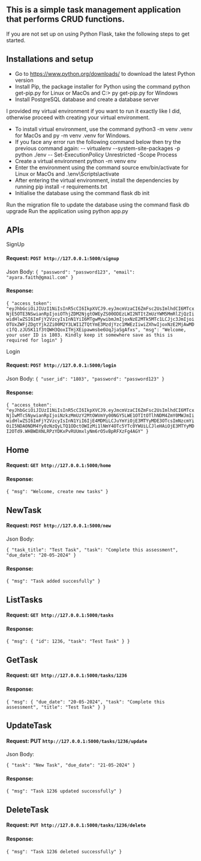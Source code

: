 ## This is a simple task management application that performs CRUD functions.
If you are not set up on using Python Flask, take the following steps to get started.

## Installations and setup
- Go to https://www.python.org/downloads/ to download the latest Python version
- Install Pip, the package installer for Python using the command python get-pip.py for Linux or MacOs and C:> py get-pip.py for Windows
- Install PostgreSQL database and create a database server

I provided my virtual environment if you want to run it exactly like I did, otherwise proceed with creating your virtual environment.
- To install virtual environment, use the command python3 -m venv .venv for MacOs and py -m venv .venv for Windows.
- If you face any error run the following command below then try the previous command again:
-- virtualenv --system-site-packages -p python ./env
-- Set-ExecutionPolicy Unrestricted -Scope Process
- Create a virtual environment python -m venv env
- Enter the environment using the command source env/bin/activate for Linux or MacOs and .\env\Scripts\activate
- After entering the virtual environment, install the dependencies by running pip install -r requirements.txt
- Initialise the database using the command flask db init

Run the migration file to update the database using the command flask db upgrade
Run the application using python app.py

## APIs

SignUp
#### Request: `POST http://127.0.0.1:5000/signup`
Json Body:
`
{
    "password": "password123",
    "email": "ayara.faith@gmail.com"
}
`

#### Response:
`
{
    "access_token": "eyJhbGciOiJIUzI1NiIsInR5cCI6IkpXVCJ9.eyJmcmVzaCI6ZmFsc2UsImlhdCI6MTcxNjE5OTE3NSwianRpIjoiOThjZDM2NjgtOWEyZS00ODEzLWI2NTItZmUzYWM5MmRlZjQzIiwidHlwZSI6ImFjY2VzcyIsInN1YiI6MTgwMywibmJmIjoxNzE2MTk5MTc1LCJjc3JmIjoiOTUxZWFjZDgtYjk2Zi00M2Y3LWI1ZTQtYmE3MzdjYzc1MWEzIiwiZXhwIjoxNzE2MjAwMDc1fQ.zJU5K11f3tQWH3QoxITHjXEipawmsbe6UqJjaSgAfxs",
    "msg": "Welcome, your user ID is 1803. Kindly keep it somewhere save as this is required for login"
}
`


Login
#### Request: `POST http://127.0.0.1:5000/login`
Json Body:
`
{
    "user_id": "1803",
    "password": "password123"
}
`

#### Response:
`
{
    "access_token": "eyJhbGciOiJIUzI1NiIsInR5cCI6IkpXVCJ9.eyJmcmVzaCI6ZmFsc2UsImlhdCI6MTcxNjIwMTc5NywianRpIjoiNzkzMmUzY2MtOWVmYy00NGY5LWE1OTItOTlhNDM4ZmY0MWJmIiwidHlwZSI6ImFjY2VzcyIsInN1YiI6IjE4MDMiLCJuYmYiOjE3MTYyMDE3OTcsImNzcmYiOiI5NDA0NDM4Yy0zNzQyLTQ1ODctOWIzMi1lNmY4OTc5YTc0YWUiLCJleHAiOjE3MTYyMDI2OTd9.WHBWDXNLRPzYDKxPvRUUmxlyNm6rO5vBpRFXzFg4AGY"
}
`


## Home
#### Request: `GET http://127.0.0.1:5000/home`
#### Response:

`
{
    "msg": "Welcome, create new tasks"
}
`

## NewTask
#### Request: `POST http://127.0.0.1:5000/new`
Json Body:

`
{
    "task_title": "Test Task",
    "task": "Complete this assessment",
    "due_date": "20-05-2024"
}
`

#### Response:

`
{
    "msg": "Task added succesfully"
}
`

## ListTasks
#### Request: `GET http://127.0.0.1:5000/tasks`
#### Response:

`
{
    "msg": {
        "id": 1236,
        "task": "Test Task"
    }
}
`


## GetTask
#### Request: `GET http://127.0.0.1:5000/tasks/1236`
#### Response:

`
{
    "msg": {
        "due_date": "20-05-2024",
        "task": "Complete this assessment",
        "title": "Test Task"
    }
}
`


## UpdateTask
#### Request: PUT `http://127.0.0.1:5000/tasks/1236/update`
Json Body:

`
{
    "task": "New Task",
    "due_date": "21-05-2024"
}
`
#### Response:

`
{
    "msg": "Task 1236 updated successfully"
}
`

## DeleteTask
#### Request: `PUT http://127.0.0.1:5000/tasks/1236/delete`
#### Response:

`
{
    "msg": "Task 1236 deleted successfully"
}
`

